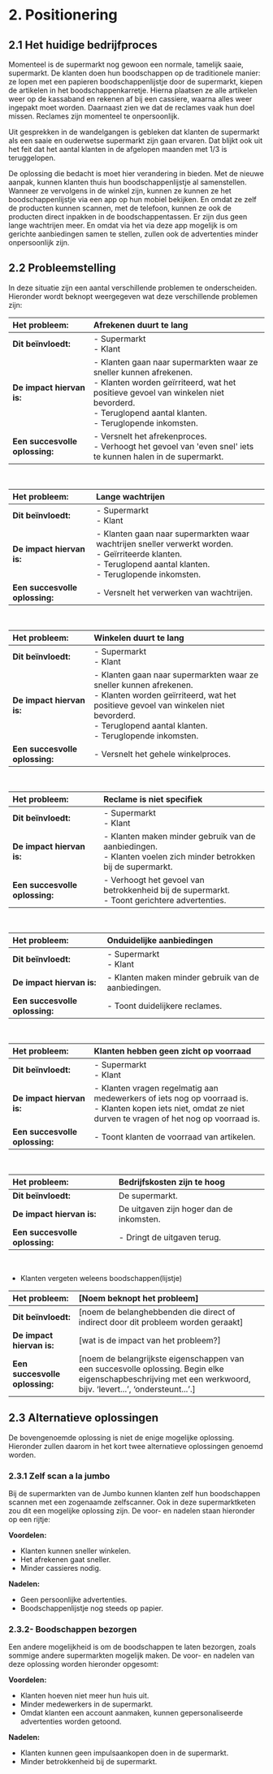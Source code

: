 # 2. Positionering

## 2.1 Het huidige bedrijfproces
Momenteel is de supermarkt nog gewoon een normale, tamelijk saaie, supermarkt. De klanten doen hun boodschappen op de traditionele manier: ze lopen met een papieren boodschappenlijstje door de supermarkt, kiepen de artikelen in het boodschappenkarretje. Hierna plaatsen ze alle artikelen weer op de kassaband en rekenen af bij een cassiere, waarna alles weer ingepakt moet worden. Daarnaast zien we dat de reclames vaak hun doel missen. Reclames zijn momenteel te onpersoonlijk.

Uit gesprekken in de wandelgangen is gebleken dat klanten de supermarkt als een saaie en ouderwetse supermarkt zijn gaan ervaren. Dat blijkt ook uit het feit dat het aantal klanten in de afgelopen maanden met 1/3 is teruggelopen.

De oplossing die bedacht is moet hier verandering in bieden. Met de nieuwe aanpak, kunnen klanten thuis hun boodschappenlijstje al samenstellen. Wanneer ze vervolgens in de winkel zijn, kunnen ze kunnen ze het boodschappenlijstje via een app op hun mobiel bekijken. En omdat ze zelf de producten kunnen scannen, met de telefoon, kunnen ze ook de producten direct inpakken in de boodschappentassen. Er zijn dus geen lange wachtrijen meer. En omdat via het via deze app mogelijk is om gerichte aanbiedingen samen te stellen, zullen ook de advertenties minder onpersoonlijk zijn.

## 2.2 Probleemstelling
In deze situatie zijn een aantal verschillende problemen te onderscheiden. Hieronder wordt beknopt weergegeven wat deze verschillende problemen zijn:

| __Het probleem:__              | Afrekenen duurt te lang  |
|:-------------------------------|:-------------------------|
| __Dit beïnvloedt:__            | - Supermarkt<br />- Klant |
| __De impact hiervan is:__      | - Klanten gaan naar supermarkten waar ze sneller kunnen afrekenen. <br />- Klanten worden geïrriteerd, wat het positieve gevoel van winkelen niet bevorderd.<br />- Teruglopend aantal klanten.<br />- Teruglopende inkomsten. |
| __Een succesvolle oplossing:__ | - Versnelt het afrekenproces.<br />- Verhoogt het gevoel van 'even snel' iets te kunnen halen in de supermarkt. |

<br />

| __Het probleem:__              | Lange wachtrijen         |
|:-------------------------------|:-------------------------|
| __Dit beïnvloedt:__            | - Supermarkt<br />- Klant |
| __De impact hiervan is:__      | - Klanten gaan naar supermarkten waar wachtrijen sneller verwerkt worden.<br />- Geïrriteerde klanten.<br />- Teruglopend aantal klanten.<br />- Teruglopende inkomsten. |
| __Een succesvolle oplossing:__ | - Versnelt het verwerken van wachtrijen. |

<br />

| __Het probleem:__              | Winkelen duurt te lang   |
|:-------------------------------|:-------------------------|
| __Dit beïnvloedt:__            | - Supermarkt<br />- Klant |
| __De impact hiervan is:__      | - Klanten gaan naar supermarkten waar ze sneller kunnen afrekenen. <br />- Klanten worden geïrriteerd, wat het positieve gevoel van winkelen niet bevorderd.<br />- Teruglopend aantal klanten.<br />- Teruglopende inkomsten. |
| __Een succesvolle oplossing:__ | - Versnelt het gehele winkelproces. |

<br />

| __Het probleem:__              | Reclame is niet specifiek    |
|:-------------------------------|:-----------------------------|
| __Dit beïnvloedt:__            | - Supermarkt<br />- Klant |
| __De impact hiervan is:__      | - Klanten maken minder gebruik van de aanbiedingen.<br />- Klanten voelen zich minder betrokken bij de supermarkt. |
| __Een succesvolle oplossing:__ | - Verhoogt het gevoel van betrokkenheid bij de supermarkt.<br />- Toont gerichtere advertenties. |

<br />

| __Het probleem:__              | Onduidelijke aanbiedingen                            |
|:-------------------------------|:-----------------------------------------------------|
| __Dit beïnvloedt:__            | - Supermarkt<br />- Klant                            |
| __De impact hiervan is:__      | - Klanten maken minder gebruik van de aanbiedingen.  |
| __Een succesvolle oplossing:__ | - Toont duidelijkere reclames.                       |

<br />

| __Het probleem:__              | Klanten hebben geen zicht op voorraad    |
|:-------------------------------|:-----------------------------------------|
| __Dit beïnvloedt:__            | - Supermarkt<br />- Klant |
| __De impact hiervan is:__      | - Klanten vragen regelmatig aan medewerkers of iets nog op voorraad is.<br />- Klanten kopen iets niet, omdat ze niet durven te vragen of het nog op voorraad is. |
| __Een succesvolle oplossing:__ | - Toont klanten de voorraad van artikelen. |

<br />

| __Het probleem:__              | Bedrijfskosten zijn te hoog              |
|:-------------------------------|:-----------------------------------------|
| __Dit beïnvloedt:__            | De supermarkt.                           |
| __De impact hiervan is:__      | De uitgaven zijn hoger dan de inkomsten. |
| __Een succesvolle oplossing:__ | - Dringt de uitgaven terug.              |

<br />

- Klanten vergeten weleens boodschappen(lijstje)

| __Het probleem:__              | [Noem beknopt het probleem] |
|:----|:--|
| __Dit beïnvloedt:__            | [noem de belanghebbenden die direct of indirect door dit probleem worden geraakt] |
| __De impact hiervan is:__      | [wat is de impact van het probleem?] |
| __Een succesvolle oplossing:__ | [noem de belangrijkste eigenschappen van een succesvolle oplossing. Begin elke eigenschapbeschrijving met een werkwoord, bijv. ‘levert...’, ‘ondersteunt...’.] |

## 2.3 Alternatieve oplossingen
De bovengenoemde oplossing is niet de enige mogelijke oplossing. Hieronder zullen daarom in het kort twee alternatieve oplossingen genoemd worden.

### 2.3.1 Zelf scan a la jumbo
Bij de supermarkten van de Jumbo kunnen klanten zelf hun boodschappen scannen met een zogenaamde zelfscanner. Ook in deze supermarktketen zou dit een mogelijke oplossing zijn. De voor- en nadelen staan hieronder op een rijtje:

__Voordelen:__
- Klanten kunnen sneller winkelen.
- Het afrekenen gaat sneller.
- Minder cassieres nodig.

__Nadelen:__
- Geen persoonlijke advertenties.
- Boodschappenlijstje nog steeds op papier.

### 2.3.2- Boodschappen bezorgen
Een andere mogelijkheid is om de boodschappen te laten bezorgen, zoals sommige andere supermarkten mogelijk maken. De voor- en nadelen van deze oplossing worden hieronder opgesomt:

__Voordelen:__
- Klanten hoeven niet meer hun huis uit.
- Minder medewerkers in de supermarkt.
- Omdat klanten een account aanmaken, kunnen gepersonaliseerde advertenties worden getoond.

__Nadelen:__
- Klanten kunnen geen impulsaankopen doen in de supermarkt.
- Minder betrokkenheid bij de supermarkt.
